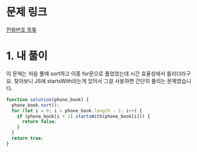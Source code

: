 # 문제 링크

[전화번호 목록](https://school.programmers.co.kr/learn/courses/30/lessons/42577#)

# 1. 내 풀이

이 문제는 처음 풀때 sort하고 이중 for문으로 풀었었는데 시간 효율성에서 틀리더라구요.
찾아보니 JS에 startsWith라는게 있어서 그걸 사용하면 간단히 풀리는 문제였습니다.

```js
function solution(phone_book) {
  phone_book.sort();
  for (let i = 0; i < phone_book.length - 1; i++) {
    if (phone_book[i + 1].startsWith(phone_book[i])) {
      return false;
    }
  }
  return true;
}
```
